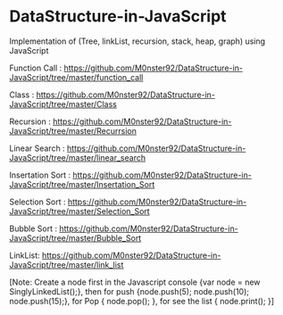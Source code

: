 # DataStructure-in-JavaScript
Implementation of (Tree, linkList, recursion, stack, heap, graph) using JavaScript


Function Call : https://github.com/M0nster92/DataStructure-in-JavaScript/tree/master/function_call

Class : https://github.com/M0nster92/DataStructure-in-JavaScript/tree/master/Class

Recursion : https://github.com/M0nster92/DataStructure-in-JavaScript/tree/master/Recurrsion

Linear Search : https://github.com/M0nster92/DataStructure-in-JavaScript/tree/master/linear_search

Insertation Sort : https://github.com/M0nster92/DataStructure-in-JavaScript/tree/master/Insertation_Sort

Selection Sort : https://github.com/M0nster92/DataStructure-in-JavaScript/tree/master/Selection_Sort

Bubble Sort : https://github.com/M0nster92/DataStructure-in-JavaScript/tree/master/Bubble_Sort

LinkList: https://github.com/M0nster92/DataStructure-in-JavaScript/tree/master/link_list

[Note: Create a node first in the Javascript console {var node = new SinglyLinkedList();},
then for push {node.push(5); node.push(10); node.push(15);},
for Pop { node.pop(); },
for see the list { node.print(); }]
